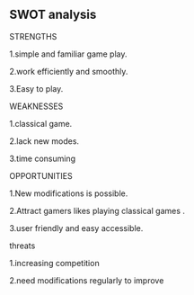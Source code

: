 
## SWOT analysis

STRENGTHS

1.simple and familiar game play.

2.work efficiently and smoothly.

3.Easy to play.

WEAKNESSES

1.classical game.

2.lack new modes.

3.time consuming

OPPORTUNITIES

1.New modifications is possible.

2.Attract gamers likes playing classical games .

3.user friendly and easy accessible.

threats

1.increasing competition

2.need modifications regularly to improve

